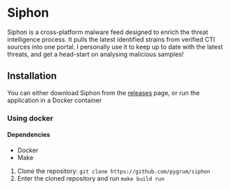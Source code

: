 # Siphon

Siphon is a cross-platform malware feed designed to enrich
the threat intelligence process. It pulls the latest identified strains from
verified CTI sources into one portal. 
I personally use it to keep up to date with the latest threats, and get a head-start
on analysing malicious samples!

## Installation

You can either download Siphon from the [releases](https://github.com/pygurm/siphon/releases/latest)
page, or run the application in a Docker container

### Using docker
#### Dependencies
- Docker
- Make

1. Clone the repository: `git clone https://github.com/pygrum/siphon`
2. Enter the cloned repository and run `make build run`